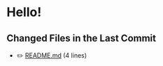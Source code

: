 # Hello!

<!-- CHANGED_FILES_START -->
<!-- CHANGED_FILES_START -->
## Changed Files in the Last Commit
- ✏️ [README.md](./README.md) (4 lines)
<!-- CHANGED_FILES_END -->
<!-- CHANGED_FILES_END -->
